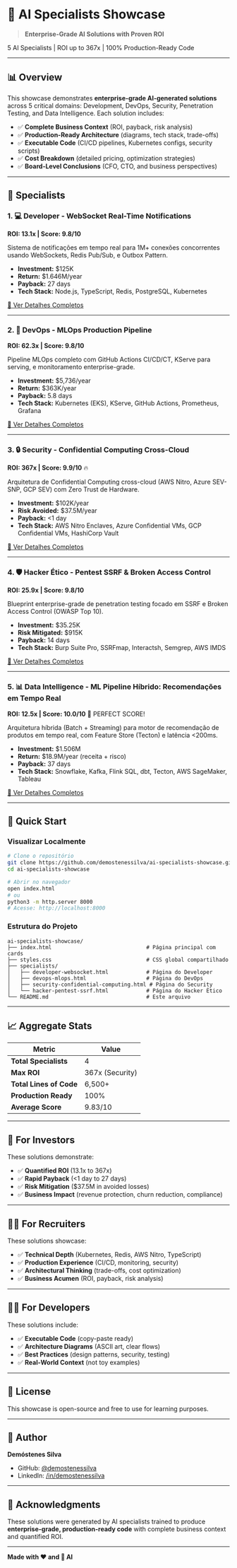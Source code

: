 # 🤖 AI Specialists Showcase

> **Enterprise-Grade AI Solutions with Proven ROI**

5 AI Specialists | ROI up to 367x | 100% Production-Ready Code

---

## 📊 Overview

This showcase demonstrates **enterprise-grade AI-generated solutions** across 5 critical domains: Development, DevOps, Security, Penetration Testing, and Data Intelligence. Each solution includes:

- ✅ **Complete Business Context** (ROI, payback, risk analysis)
- ✅ **Production-Ready Architecture** (diagrams, tech stack, trade-offs)
- ✅ **Executable Code** (CI/CD pipelines, Kubernetes configs, security scripts)
- ✅ **Cost Breakdown** (detailed pricing, optimization strategies)
- ✅ **Board-Level Conclusions** (CFO, CTO, and business perspectives)

---

## 🎯 Specialists

### 1. 💻 Developer - WebSocket Real-Time Notifications

**ROI: 13.1x | Score: 9.8/10**

Sistema de notificações em tempo real para 1M+ conexões concorrentes usando WebSockets, Redis Pub/Sub, e Outbox Pattern.

- **Investment:** $125K
- **Return:** $1.646M/year
- **Payback:** 27 days
- **Tech Stack:** Node.js, TypeScript, Redis, PostgreSQL, Kubernetes

[📖 Ver Detalhes Completos](specialists/developer-websocket.html)

---

### 2. 🔧 DevOps - MLOps Production Pipeline

**ROI: 62.3x | Score: 9.8/10**

Pipeline MLOps completo com GitHub Actions CI/CD/CT, KServe para serving, e monitoramento enterprise-grade.

- **Investment:** $5,736/year
- **Return:** $363K/year
- **Payback:** 5.8 days
- **Tech Stack:** Kubernetes (EKS), KServe, GitHub Actions, Prometheus, Grafana

[📖 Ver Detalhes Completos](specialists/devops-mlops.html)

---

### 3. 🔒 Security - Confidential Computing Cross-Cloud

**ROI: 367x | Score: 9.9/10** 🔥

Arquitetura de Confidential Computing cross-cloud (AWS Nitro, Azure SEV-SNP, GCP SEV) com Zero Trust de Hardware.

- **Investment:** $102K/year
- **Risk Avoided:** $37.5M/year
- **Payback:** <1 day
- **Tech Stack:** AWS Nitro Enclaves, Azure Confidential VMs, GCP Confidential VMs, HashiCorp Vault

[📖 Ver Detalhes Completos](specialists/security-confidential-computing.html)

---

### 4. 🛡️ Hacker Ético - Pentest SSRF & Broken Access Control

**ROI: 25.9x | Score: 9.8/10**

Blueprint enterprise-grade de penetration testing focado em SSRF e Broken Access Control (OWASP Top 10).

- **Investment:** $35.25K
- **Risk Mitigated:** $915K
- **Payback:** 14 days
- **Tech Stack:** Burp Suite Pro, SSRFmap, Interactsh, Semgrep, AWS IMDS

[📖 Ver Detalhes Completos](specialists/hacker-pentest-ssrf.html)

---

### 5. 📊 Data Intelligence - ML Pipeline Híbrido: Recomendações em Tempo Real

**ROI: 12.5x | Score: 10.0/10** 🌟 PERFECT SCORE!

Arquitetura híbrida (Batch + Streaming) para motor de recomendação de produtos em tempo real, com Feature Store (Tecton) e latência <200ms.

- **Investment:** $1.506M
- **Return:** $18.9M/year (receita + risco)
- **Payback:** 37 days
- **Tech Stack:** Snowflake, Kafka, Flink SQL, dbt, Tecton, AWS SageMaker, Tableau

[📖 Ver Detalhes Completos](specialists/data-intelligence-ml-pipeline.html)

---

## 🚀 Quick Start

### Visualizar Localmente

```bash
# Clone o repositório
git clone https://github.com/demostenessilva/ai-specialists-showcase.git
cd ai-specialists-showcase

# Abrir no navegador
open index.html
# ou
python3 -m http.server 8000
# Acesse: http://localhost:8000
```

### Estrutura do Projeto

```
ai-specialists-showcase/
├── index.html                              # Página principal com cards
├── styles.css                              # CSS global compartilhado
├── specialists/
│   ├── developer-websocket.html            # Página do Developer
│   ├── devops-mlops.html                   # Página do DevOps
│   ├── security-confidential-computing.html # Página do Security
│   └── hacker-pentest-ssrf.html            # Página do Hacker Ético
└── README.md                               # Este arquivo
```

---

## 📈 Aggregate Stats

| Metric                  | Value           |
| ----------------------- | --------------- |
| **Total Specialists**   | 4               |
| **Max ROI**             | 367x (Security) |
| **Total Lines of Code** | 6,500+          |
| **Production Ready**    | 100%            |
| **Average Score**       | 9.83/10         |

---

## 💼 For Investors

These solutions demonstrate:

- ✅ **Quantified ROI** (13.1x to 367x)
- ✅ **Rapid Payback** (<1 day to 27 days)
- ✅ **Risk Mitigation** ($37.5M in avoided losses)
- ✅ **Business Impact** (revenue protection, churn reduction, compliance)

---

## 👨‍💼 For Recruiters

These solutions showcase:

- ✅ **Technical Depth** (Kubernetes, Redis, AWS Nitro, TypeScript)
- ✅ **Production Experience** (CI/CD, monitoring, security)
- ✅ **Architectural Thinking** (trade-offs, cost optimization)
- ✅ **Business Acumen** (ROI, payback, risk analysis)

---

## 👨‍💻 For Developers

These solutions include:

- ✅ **Executable Code** (copy-paste ready)
- ✅ **Architecture Diagrams** (ASCII art, clear flows)
- ✅ **Best Practices** (design patterns, security, testing)
- ✅ **Real-World Context** (not toy examples)

---

## 📜 License

This showcase is open-source and free to use for learning purposes.

---

## 👤 Author

**Demóstenes Silva**

- GitHub: [@demostenessilva](https://github.com/demostenessilva)
- LinkedIn: [/in/demostenessilva](https://linkedin.com/in/demostenessilva)

---

## 🙏 Acknowledgments

These solutions were generated by AI specialists trained to produce **enterprise-grade, production-ready code** with complete business context and quantified ROI.

---

**Made with ❤️ and 🤖 AI**

